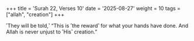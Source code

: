 +++
title = 'Surah 22, Verses 10'
date = '2025-08-27'
weight = 10
tags = ["allah", "creation"]
+++

˹They will be told,˺ “This is ˹the reward˺ for what your hands have done. And Allah is never unjust to ˹His˺ creation.”